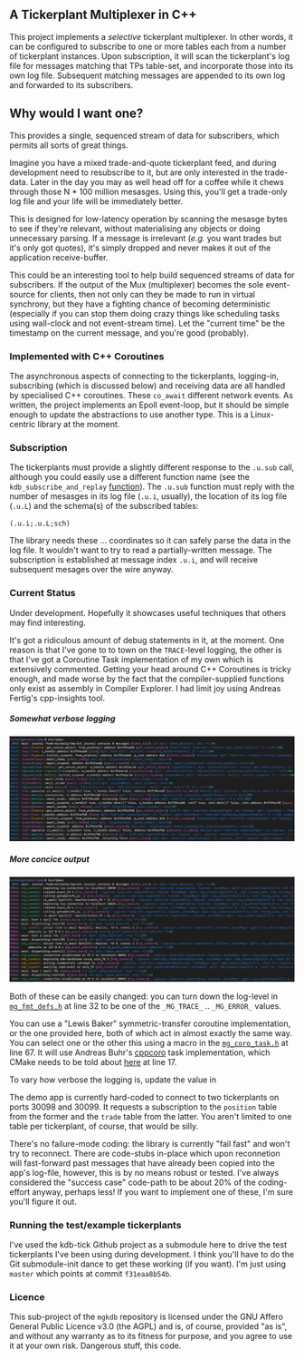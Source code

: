 ## A Tickerplant Multiplexer in C++

This project implements a _selective_ tickerplant multiplexer. In other words, it can be configured to
subscribe to one or more tables each from a number of tickerplant instances. Upon subscription, it will
scan the tickerplant's log file for messages matching that TPs table-set, and incorporate those into its
own log file. Subsequent matching messages are appended to its own log and forwarded to its subscribers.

## Why would I want one?
This provides a single, sequenced stream of data for subscribers, which permits all sorts of great things.

Imagine you have a mixed trade-and-quote tickerplant feed, and during development need to resubscribe to it,
but are only interested in the trade-data. Later in the day you may as well head off for a coffee while it
chews through those N * 100 million mesasges. Using this, you'll get a trade-only log file and your life
will be immediately better.

This is designed for low-latency operation by scanning the mesasge bytes to see if they're relevant, without
materialising any objects or doing unnecessary parsing. If a message is irrelevant (_e.g._ you want trades
but it's only got quotes), it's simply dropped and never makes it out of the application receive-buffer.

This could be an interesting tool to help build sequenced streams of data for subscribers. If the output
of the Mux (multiplexer) becomes the sole event-source for clients, then not only can they be made to run
in virtual synchrony, but they have a fighting chance of becoming deterministic (especially if you can
stop them doing crazy things like scheduling tasks using wall-clock and not event-stream time). Let the
"current time" be the timestamp on the current message, and you're good (probably).

### Implemented with C++ Coroutines

The asynchronous aspects of connecting to the tickerplants, logging-in, subscribing (which is discussed
below) and receiving data are all handled by specialised C++ coroutines. These `co_await` different network
events. As written, the project implements an Epoll event-loop, but it should be simple enough to update
the abstractions to use another type. This is a Linux-centric library at the moment.

### Subscription

The tickerplants must provide a slightly different response to the `.u.sub` call, although you could easily
use a different function name (see the `kdb_subscribe_and_replay`
[function](https://github.com/michael-g/mgkdb/blob/master/tpmux/src/mg_coro_kdb_subscribe_replay.cpp#L64)).
The `.u.sub` function must reply with the number of mesasges in its log file (`.u.i`, usually), the location
of its log file (`.u.L`) and the schema(s) of the subscribed tables:
```
(.u.i;.u.L;sch)
```
The library needs these ... coordinates so it can safely parse the data in the log file. It wouldn't want
to try to read a partially-written message. The subscription is established at message index `.u.i`, and
will receive subsequent mesages over the wire anyway.

### Current Status

Under development. Hopefully it showcases useful techniques that others may find interesting.

It's got a ridiculous amount of debug statements in it, at the moment. One reason is that I've gone to
to town on the `TRACE`-level logging, the other is that I've got a Coroutine Task implementation of my
own which is extensively commented. Getting your head around C++ Coroutines is tricky enough, and made
worse by the fact that the compiler-supplied functions only exist as assembly in Compiler Explorer. I had
limit joy using Andreas Fertig's cpp-insights tool.

##### Somewhat verbose logging
![Verbose logging](https://github.com/michael-g/mgkdb/blob/master/tpmux/docs/images/2025-07-14_tpmux_verbose_logging.png "Pretty, but prolix")
##### More concice output
![Concise output](https://github.com/michael-g/mgkdb/blob/master/tpmux/docs/images/2025-07-14_tpmux_concise_logging.png "Concission at last")

Both of these can be easily changed: you can turn down the log-level in
[`mg_fmt_defs.h`](https://github.com/michael-g/mgkdb/blob/master/tpmux/include/mg_fmt_defs.h#L32)
at line 32 to be one of the `_MG_TRACE_` .. `_MG_ERROR_` values.

You can use a "Lewis Baker" symmetric-transfer coroutine implementation, or the one provided here, both
of which act in almost exactly the same way. You can select one or the other this using a macro in the
[`mg_coro_task.h`](https://github.com/michael-g/mgkdb/blob/master/tpmux/include/mg_coro_task.h#L67) at
line 67. It will use Andreas Buhr's [cppcoro](https://github.com/andreasbuhr/cppcoro) task implementation,
which CMake needs to be told about
[here](https://github.com/michael-g/mgkdb/blob/master/tpmux/src/CMakeLists.txt#L17) at line 17.

To vary how verbose the logging is, update the value in

The demo app is currently hard-coded to connect to two tickerplants on ports 30098 and 30099. It requests
a subscription to the `position` table from the former and the `trade` table from the latter. You aren't
limited to one table per tickerplant, of course, that would be silly.

There's no failure-mode coding: the library is currently "fail fast" and won't try to reconnect. There
are code-stubs in-place which upon reconnetion will fast-forward past messages that have already been
copied into the app's log-file, however, this is by no means robust or tested. I've always considered the
"success case" code-path to be about 20% of the coding-effort anyway, perhaps less! If you want to implement
one of these, I'm sure you'll figure it out.

### Running the test/example tickerplants

I've used the kdb-tick Github project as a submodule here to drive the test tickerplants I've been using
during development. I think you'll have to do the Git submodule-init dance to get these working (if you want).
I'm just using `master` which points at commit `f31eaa8b54b`.

### Licence

This sub-project of the `mgkdb` repository is licensed under the GNU Affero General Public Licence v3.0
(the AGPL) and is, of course, provided "as is", and without any warranty as to its fitness for purpose, and
you agree to use it at your own risk. Dangerous stuff, this code.
